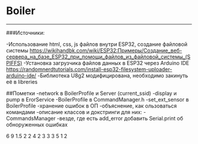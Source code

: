 # Boiler
 

---

###Источники:

-Использование html, css, js файлов внутри ESP32, создание файловой системы https://wikihandbk.com/wiki/ESP32:Примеры/Создание_веб-сервера_на_базе_ESP32_при_помощи_файлов_из_файловой_системы_(SPIFFS)
-Установка загрузчика файлов данных в ESP32 через Arduino IDE https://randomnerdtutorials.com/install-esp32-filesystem-uploader-arduino-ide/
-Библиотека U8g2 модифицирована, необходимо закинуть её в libreries

##Пометки
-network в BoilerProfile и Server (current_ssid)
-display и pump в ErorService
-BoilerProfile в CommandManager.h
-set_ext_sensor в BoilerProfile
-хранение ошибок в ОП
-объяснение, как ользоваться командами
-описание классов и докстринги для них:
	-CommandsManager
-везде, где есть add_error добавить Serial.print об обноруженных ошибках
	
	
6
9
1.5
2
2
4
2
3
3
3
5
1
2